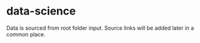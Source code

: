 # data-science


Data is sourced from root folder input. Source links will be added later in a common place.
